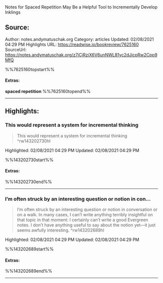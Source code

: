 Notes for Spaced Repetition May Be a Helpful Tool to Incrementally Develop Inklings

## Source:
Author: notes.andymatuschak.org
Category: articles
Updated: 02/08/2021 04:29 PM
Highlights URL: https://readwise.io/bookreview/7625160
SourceUrl: https://notes.andymatuschak.org/z7iCjRziX6V6unNWL81yc2dJicpRw2Cpp9MfQ

%%7625160topstart%%
#### Extras:
**spaced repetition**
%%7625160topend%%


 
-----
 ## Highlights:

### This would represent a system for incremental thinking
>This would represent a system for incremental thinking ^rw143202730hl


Highlighted: 02/08/2021 04:29 PM
Updated: 02/08/2021 04:29 PM

%%143202730start%%
#### Extras:

%%143202730end%%



------

### I’m often struck by an interesting question or notion in con...
>I’m often struck by an interesting question or notion in conversation or on a walk. In many cases, I can’t write anything terribly insightful on that topic in that moment: I certainly can’t write a good Evergreen notes. I don’t have anything useful to say about the notion yet—it just seems awfully interesting. ^rw143202689hl


Highlighted: 02/08/2021 04:29 PM
Updated: 02/08/2021 04:29 PM

%%143202689start%%
#### Extras:

%%143202689end%%



------

